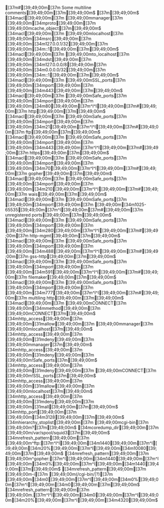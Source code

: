 [37m#[39;49;00m[37m Some multiline comments[39;49;00m[37m[39;49;00m$
[37m[39;49;00m$
[34macl[39;49;00m[37m [39;49;00mmanager[37m [39;49;00m[34mproto[39;49;00m[37m [39;49;00mcache_object[37m[39;49;00m$
[34macl[39;49;00m[37m [39;49;00mlocalhost[37m [39;49;00m[34msrc[39;49;00m[37m [39;49;00m[34m127.0.0.1/32[39;49;00m[37m [39;49;00m[34m::1[39;49;00m[37m[39;49;00m$
[34macl[39;49;00m[37m [39;49;00mto_localhost[37m [39;49;00m[34mdst[39;49;00m[37m [39;49;00m[34m127.0.0.0/8[39;49;00m[37m [39;49;00m[34m0.0.0.0/32[39;49;00m[37m [39;49;00m[34m::1[39;49;00m[37m[39;49;00m$
[34macl[39;49;00m[37m [39;49;00mSSL_ports[37m [39;49;00m[34mport[39;49;00m[37m [39;49;00m[34m443[39;49;00m[37m[39;49;00m$
[34macl[39;49;00m[37m [39;49;00mSafe_ports[37m [39;49;00m[34mport[39;49;00m[37m [39;49;00m[34m80[39;49;00m[37m^I^I[39;49;00m[37m#[39;49;00m[37m http[39;49;00m[37m[39;49;00m$
[34macl[39;49;00m[37m [39;49;00mSafe_ports[37m [39;49;00m[34mport[39;49;00m[37m [39;49;00m[34m21[39;49;00m[37m^I^I[39;49;00m[37m#[39;49;00m[37m ftp[39;49;00m[37m[39;49;00m$
[34macl[39;49;00m[37m [39;49;00mSafe_ports[37m [39;49;00m[34mport[39;49;00m[37m [39;49;00m[34m443[39;49;00m[37m^I^I[39;49;00m[37m#[39;49;00m[37m https[39;49;00m[37m[39;49;00m$
[34macl[39;49;00m[37m [39;49;00mSafe_ports[37m [39;49;00m[34mport[39;49;00m[37m [39;49;00m[34m70[39;49;00m[37m^I^I[39;49;00m[37m#[39;49;00m[37m gopher[39;49;00m[37m[39;49;00m$
[34macl[39;49;00m[37m [39;49;00mSafe_ports[37m [39;49;00m[34mport[39;49;00m[37m [39;49;00m[34m210[39;49;00m[37m^I^I[39;49;00m[37m#[39;49;00m[37m wais[39;49;00m[37m[39;49;00m$
[34macl[39;49;00m[37m [39;49;00mSafe_ports[37m [39;49;00m[34mport[39;49;00m[37m [39;49;00m[34m1025-65535[39;49;00m[37m^I[39;49;00m[37m#[39;49;00m[37m unregistered ports[39;49;00m[37m[39;49;00m$
[34macl[39;49;00m[37m [39;49;00mSafe_ports[37m [39;49;00m[34mport[39;49;00m[37m [39;49;00m[34m280[39;49;00m[37m^I^I[39;49;00m[37m#[39;49;00m[37m http-mgmt[39;49;00m[37m[39;49;00m$
[34macl[39;49;00m[37m [39;49;00mSafe_ports[37m [39;49;00m[34mport[39;49;00m[37m [39;49;00m[34m488[39;49;00m[37m^I^I[39;49;00m[37m#[39;49;00m[37m gss-http[39;49;00m[37m[39;49;00m$
[34macl[39;49;00m[37m [39;49;00mSafe_ports[37m [39;49;00m[34mport[39;49;00m[37m [39;49;00m[34m591[39;49;00m[37m^I^I[39;49;00m[37m#[39;49;00m[37m filemaker[39;49;00m[37m[39;49;00m$
[34macl[39;49;00m[37m [39;49;00mSafe_ports[37m [39;49;00m[34mport[39;49;00m[37m [39;49;00m[34m777[39;49;00m[37m^I^I[39;49;00m[37m#[39;49;00m[37m multiling http[39;49;00m[37m[39;49;00m$
[34macl[39;49;00m[37m [39;49;00mCONNECT[37m [39;49;00m[34mmethod[39;49;00m[37m [39;49;00mCONNECT[37m[39;49;00m$
[34mhttp_access[39;49;00m[37m [39;49;00m[31mallow[39;49;00m[37m [39;49;00mmanager[37m [39;49;00mlocalhost[37m[39;49;00m$
[34mhttp_access[39;49;00m[37m [39;49;00m[31mdeny[39;49;00m[37m [39;49;00mmanager[37m[39;49;00m$
[34mhttp_access[39;49;00m[37m [39;49;00m[31mdeny[39;49;00m[37m [39;49;00m!Safe_ports[37m[39;49;00m$
[34mhttp_access[39;49;00m[37m [39;49;00m[31mdeny[39;49;00m[37m [39;49;00mCONNECT[37m [39;49;00m!SSL_ports[37m[39;49;00m$
[34mhttp_access[39;49;00m[37m [39;49;00m[31mallow[39;49;00m[37m [39;49;00mlocalhost[37m[39;49;00m$
[34mhttp_access[39;49;00m[37m [39;49;00m[31mdeny[39;49;00m[37m [39;49;00m[31mall[39;49;00m[37m[39;49;00m$
[34mhttp_port[39;49;00m[37m [39;49;00m[34m3128[39;49;00m[37m[39;49;00m$
[34mhierarchy_stoplist[39;49;00m[37m [39;49;00mcgi-bin[37m [39;49;00m?[37m[39;49;00m$
[34mcoredump_dir[39;49;00m[37m [39;49;00m/var/spool/squid3[37m[39;49;00m$
[34mrefresh_pattern[39;49;00m[37m [39;49;00m^ftp:[37m^I^I[39;49;00m[34m1440[39;49;00m[37m^I[39;49;00m[34m20%[39;49;00m[37m^I[39;49;00m[34m10080[39;49;00m[37m[39;49;00m$
[34mrefresh_pattern[39;49;00m[37m [39;49;00m^gopher:[37m^I[39;49;00m[34m1440[39;49;00m[37m^I[39;49;00m[34m0%[39;49;00m[37m^I[39;49;00m[34m1440[39;49;00m[37m[39;49;00m$
[34mrefresh_pattern[39;49;00m[37m [39;49;00m-i[37m [39;49;00m(/cgi-bin/|\?)[37m [39;49;00m[34m0[39;49;00m[37m^I[39;49;00m[34m0%[39;49;00m[37m^I[39;49;00m[34m0[39;49;00m[37m[39;49;00m$
[34mrefresh_pattern[39;49;00m[37m [39;49;00m.[37m^I^I[39;49;00m[34m0[39;49;00m[37m^I[39;49;00m[34m20%[39;49;00m[37m^I[39;49;00m[34m4320[39;49;00m$
